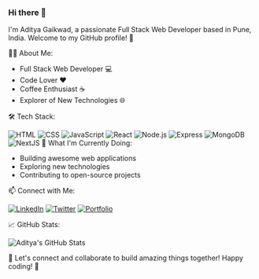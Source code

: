 ### Hi there 👋

I'm Aditya Gaikwad, a passionate Full Stack Web Developer based in Pune, India. Welcome to my GitHub profile! 🚀

👨‍💻 About Me:


- Full Stack Web Developer 💻
- Code Lover ❤️
- Coffee Enthusiast ☕
- Explorer of New Technologies 🌐

🛠️ Tech Stack:


![HTML](https://img.shields.io/badge/HTML-5-orange?style=for-the-badge&logo=html5)
![CSS](https://img.shields.io/badge/CSS-3-blue?style=for-the-badge&logo=css3)
![JavaScript](https://img.shields.io/badge/JavaScript-ES6-yellow?style=for-the-badge&logo=javascript)
![React](https://img.shields.io/badge/React-16.8-blue?style=for-the-badge&logo=react)
![Node.js](https://img.shields.io/badge/Node.js-v14.0-green?style=for-the-badge&logo=node.js)
![Express](https://img.shields.io/badge/Express-v4.17.1-lightgrey?style=for-the-badge&logo=express)
![MongoDB](https://img.shields.io/badge/MongoDB-Latest-green?style=for-the-badge&logo=mongodb)
![NextJS](https://img.shields.io/badge/Next.js-%23000000.svg?&style=for-the-badge&logo=next.js&logoColor=white)
🚀 What I'm Currently Doing:


- Building awesome web applications
- Exploring new technologies
- Contributing to open-source projects

📫 Connect with Me:


[![LinkedIn](https://img.shields.io/badge/LinkedIn-Aditya%20Gaikwad-blue?style=flat-square&logo=linkedin)](https://www.linkedin.com/in/adigaikwad/)
[![Twitter](https://img.shields.io/badge/Twitter-@ad1tya_gaikwad-blue?style=flat-square&logo=twitter)](https://twitter.com/ad1tya_gaikwad)
[![Portfolio](https://img.shields.io/badge/Portfolio-adigaikwad.netlify.app-orange?style=flat-square&logo=google-chrome)](https://adigaikwad.netlify.app/)

📈 GitHub Stats: 


![Aditya's GitHub Stats](https://github-readme-stats.vercel.app/api?username=Adigaikwad&show_icons=true&theme=radical)



🌟 Let's connect and collaborate to build amazing things together! Happy coding! 🚀

<!--
**AdiGaikwad/AdiGaikwad** is a ✨ _special_ ✨ repository because its `README.md` (this file) appears on your GitHub profile.

Here are some ideas to get you started:

- 🔭 I’m currently working on ...
- 🌱 I’m currently learning ...
- 👯 I’m looking to collaborate on ...
- 🤔 I’m looking for help with ...
- 💬 Ask me about ...
- 📫 How to reach me: ...
- 😄 Pronouns: ...
- ⚡ Fun fact: ...
-->
